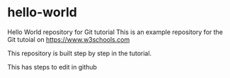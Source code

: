 # hello-world

Hello World repository for Git tutorial
This is an example repository for the Git tutoial on https://www.w3schools.com

This repository is built step by step in the tutorial.

This has steps to edit in github

